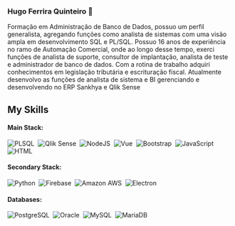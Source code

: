 ### Hugo Ferrira Quinteiro 👋
Formação em Administração de Banco de Dados, possuo um perfil generalista, agregando funções como analista de sistemas com uma visão ampla em desenvolvimento SQL e PL/SQL.
Possuo 16 anos de experiência no ramo de Automação Comercial, onde ao longo desse tempo, exerci funções de analista de suporte, consultor de implantação, analista de teste e administrador de banco de dados. Com a rotina de trabalho adquiri conhecimentos em legislação tributária e escrituração fiscal.
Atualmente desenvolvo as funções de analista de sistema e BI gerenciando e desenvolvendo no ERP Sankhya e Qlik Sense

## My Skills

#### Main Stack:
![PLSQL](https://img.shields.io/badge/PLSQL-F80000?style=for-the-badge&logo=oracle&logoColor=black)&nbsp;
![Qlik Sense](https://img.shields.io/badge/Qlik_Sense-009845?style=for-the-badge&logo=qlik&logoColor=white)&nbsp;
![NodeJS](https://img.shields.io/badge/Node%20js-339933?style=for-the-badge&logo=nodedotjs&logoColor=white)&nbsp;
![Vue](https://img.shields.io/badge/Vue%20js-35495E?style=for-the-badge&logo=vuedotjs&logoColor=4FC08D)&nbsp;
![Bootstrap](https://img.shields.io/badge/Bootstrap-563D7C?style=for-the-badge&logo=bootstrap&logoColor=white)&nbsp;
![JavaScript](https://img.shields.io/badge/JavaScript-F7DF1E?style=for-the-badge&logo=javascript&logoColor=black)&nbsp;
![HTML](https://img.shields.io/badge/HTML5-E34F26?style=for-the-badge&logo=html5&logoColor=white)&nbsp;

#### Secondary Stack:
![Python](https://img.shields.io/badge/Python-14354C?style=for-the-badge&logo=python&logoColor=white)&nbsp;
![Firebase](https://img.shields.io/badge/firebase-ffca28?style=for-the-badge&logo=firebase&logoColor=black)&nbsp;
![Amazon AWS](https://img.shields.io/badge/Amazon_AWS-FF9900?style=for-the-badge&logo=amazonaws&logoColor=white)&nbsp;
![Electron](https://img.shields.io/badge/Electron-2B2E3A?style=for-the-badge&logo=electron&logoColor=9FEAF9)&nbsp;

#### Databases:
![PostgreSQL](https://img.shields.io/badge/PostgreSQL-316192?style=for-the-badge&logo=postgresql&logoColor=white)&nbsp;
![Oracle](https://img.shields.io/badge/Oracle-F80000?style=for-the-badge&logo=Oracle&logoColor=white)&nbsp;
![MySQL](https://img.shields.io/badge/MySQL-005C84?style=for-the-badge&logo=mysql&logoColor=white)&nbsp;
![MariaDB](https://img.shields.io/badge/MariaDB-003545?style=for-the-badge&logo=mariadb&logoColor=white)&nbsp;
<!--
**hugoquinteiro/hugoquinteiro** is a ✨ _special_ ✨ repository because its `README.md` (this file) appears on your GitHub profile.



Here are some ideas to get you started:

- 🔭 I’m currently working on ...
- 🌱 I’m currently learning ...
- 👯 I’m looking to collaborate on ...
- 🤔 I’m looking for help with ...
- 💬 Ask me about ...
- 📫 How to reach me: ...
- 😄 Pronouns: ...
- ⚡ Fun fact: ...
-->
